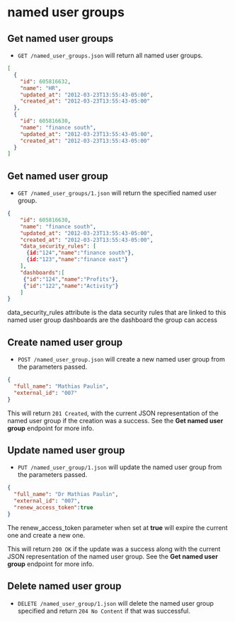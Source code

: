 named user groups
=================

Get named user groups
---------------------

* `GET /named_user_groups.json` will return all named user groups.

```json
[
  {
    "id": 605816632,
    "name": "HR",
    "updated_at": "2012-03-23T13:55:43-05:00",
    "created_at": "2012-03-23T13:55:43-05:00"
  },
  {
    "id": 605816630,
    "name": "finance south",
    "updated_at": "2012-03-23T13:55:43-05:00",
    "created_at": "2012-03-23T13:55:43-05:00"
  }
]
```


Get named user group
--------------------

* `GET /named_user_groups/1.json` will return the specified named user group.

```json
{
    "id": 605816630,
    "name": "finance south",
    "updated_at": "2012-03-23T13:55:43-05:00",
    "created_at": "2012-03-23T13:55:43-05:00",
    "data_security_rules": [
      {id:"124","name":"finance south"},
      {id:"123","name":"finance east"}
    ],
    "dashboards":[
     {"id":"124","name":"Profits"},
     {"id":"122","name":"Activity"}
    ]
}
```

data_security_rules attribute is the data security rules that are linked to this named user group
dashboards are the dashboard the group can access

Create named user group
-----------------------

* `POST /named_user_group.json` will create a new named user group from the parameters passed.

```json
{
  "full_name": "Mathias Paulin",
  "external_id": "007"
}
```

This will return `201 Created`, with the current JSON representation of the named user group if the creation was a success. See the **Get named user group** endpoint for more info. 


Update named user group
-----------------------

* `PUT /named_user_group/1.json` will update the named user group from the parameters passed.

```json
{
  "full_name": "Dr Mathias Paulin",
  "external_id": "007",
  "renew_access_token":true
}
```
The renew_access_token parameter when set at **true** will expire the current one and create a new one.

This will return `200 OK` if the update was a success along with the current JSON representation of the named user group. See the **Get named user group** endpoint for more info.


Delete named user group
-----------------------

* `DELETE /named_user_group/1.json` will delete the named user group specified and return `204 No Content` if that was successful.